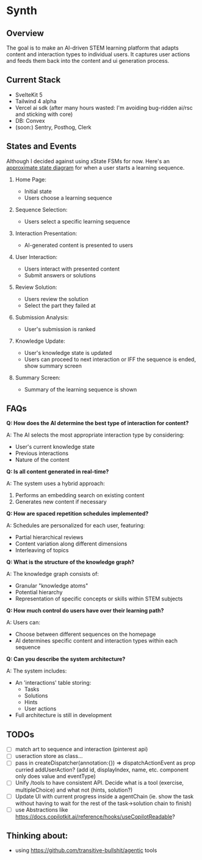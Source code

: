 # Synth

## Overview

The goal is to make an AI-driven STEM learning platform that adapts content and interaction types to individual users. It captures user actions and feeds them back into the content and ui generation process.

## Current Stack

- SvelteKit 5
- Tailwind 4 alpha
- Vercel ai sdk (after many hours wasted: I'm avoiding bug-ridden ai/rsc and sticking with core)
- DB: Convex
- (soon:) Sentry, Posthog, Clerk

## States and Events

Although I decided against using xState FSMs for now. Here's an [approximate state diagram](https://stately.ai/registry/editor/8aaa1898-9a0f-43e2-9fdb-d6571eee716c?machineId=6033e05b-5b3f-4ecf-be0c-aba9251e5e22) for when a user starts a learning sequence.

1. Home Page:

   - Initial state
   - Users choose a learning sequence

2. Sequence Selection:

   - Users select a specific learning sequence

3. Interaction Presentation:

   - AI-generated content is presented to users

4. User Interaction:

   - Users interact with presented content
   - Submit answers or solutions

5. Review Solution:

   - Users review the solution
   - Select the part they failed at

6. Submission Analysis:

   - User's submission is ranked

7. Knowledge Update:

   - User's knowledge state is updated
   - Users can proceed to next interaction or IFF the sequence is ended, show summary screen

8. Summary Screen:
   - Summary of the learning sequence is shown

## FAQs

**Q: How does the AI determine the best type of interaction for content?**

A: The AI selects the most appropriate interaction type by considering:

- User's current knowledge state
- Previous interactions
- Nature of the content

**Q: Is all content generated in real-time?**

A: The system uses a hybrid approach:

1. Performs an embedding search on existing content
2. Generates new content if necessary

**Q: How are spaced repetition schedules implemented?**

A: Schedules are personalized for each user, featuring:

- Partial hierarchical reviews
- Content variation along different dimensions
- Interleaving of topics

**Q: What is the structure of the knowledge graph?**

A: The knowledge graph consists of:

- Granular "knowledge atoms"
- Potential hierarchy
- Representation of specific concepts or skills within STEM subjects

**Q: How much control do users have over their learning path?**

A: Users can:

- Choose between different sequences on the homepage
- AI determines specific content and interaction types within each sequence

**Q: Can you describe the system architecture?**

A: The system includes:

- An 'interactions' table storing:
  - Tasks
  - Solutions
  - Hints
  - User actions
- Full architecture is still in development

## TODOs

- [ ] match art to sequence and interaction (pinterest api)
- [ ] useraction store as class...
- [ ] pass in createDispatcher(annotation:{}) => dispatchActionEvent as prop curried addUserAction? (add id, displayIndex, name, etc. component only does value and eventType)
- [ ] Unify /tools to have consistent API. Decide what is a tool (exercise, multipleChoice) and what not (hints, solution?)
- [ ] Update UI with current progress inside a agentChain (ie. show the task without having to wait for the rest of the task->solution chain to finish)
- [ ] use Abstractions like https://docs.copilotkit.ai/reference/hooks/useCopilotReadable?

## Thinking about:

- using https://github.com/transitive-bullshit/agentic tools
